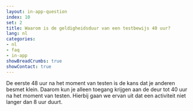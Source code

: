 ```yaml
---
layout: in-app-question
index: 10
set: 2
title: Waarom is de geldigheidsduur van een testbewijs 40 uur? 
lang: nl
categories:
- nl
- faq
- in-app
showBreadCrumbs: true
showContact: true
---
```

De eerste 48 uur na het moment van testen is de kans dat je anderen besmet klein. Daarom kun je alleen toegang krijgen aan de deur tot 40 uur na het moment van testen. Hierbij gaan we ervan uit dat een activiteit niet langer dan 8 uur duurt.
